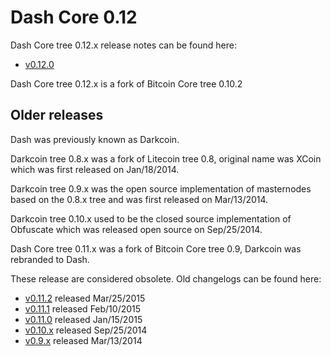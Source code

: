 Dash Core 0.12
==================

Dash Core tree 0.12.x release notes can be found here:
- [v0.12.0](release-notes/darknet/release-notes-0.12.0.md)

Dash Core tree 0.12.x is a fork of Bitcoin Core tree 0.10.2



Older releases
--------------

Dash was previously known as Darkcoin.

Darkcoin tree 0.8.x was a fork of Litecoin tree 0.8, original name was XCoin
which was first released on Jan/18/2014.

Darkcoin tree 0.9.x was the open source implementation of masternodes based on
the 0.8.x tree and was first released on Mar/13/2014.

Darkcoin tree 0.10.x used to be the closed source implementation of Obfuscate
which was released open source on Sep/25/2014.

Dash Core tree 0.11.x was a fork of Bitcoin Core tree 0.9, Darkcoin was rebranded
to Dash.

These release are considered obsolete. Old changelogs can be found here:

- [v0.11.2](release-notes/darknet/release-notes-0.11.2.md) released Mar/25/2015
- [v0.11.1](release-notes/darknet/release-notes-0.11.1.md) released Feb/10/2015
- [v0.11.0](release-notes/darknet/release-notes-0.11.0.md) released Jan/15/2015
- [v0.10.x](release-notes/darknet/release-notes-0.10.0.md) released Sep/25/2014
- [v0.9.x](release-notes/darknet/release-notes-0.9.0.md) released Mar/13/2014
